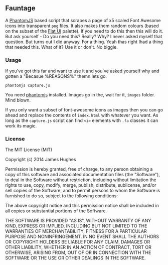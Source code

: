 ## Fauntage

A [PhantomJS](http://phantomjs.org/) based script that scrapes a page of x5 scaled Font Awesome icons into transparent `png` files.  It also makes them random colours (based on the subset of the [Flat UI](http://designmodo.github.io/Flat-UI/) palette).  If you need to do this then this will do it.  But ask yourself - Do you need this?  Really?  Why?  I never asked myself that question.  But turns out I did anyway.  For a thing.  Yeah thas right Ihad a thing that needed this.  What of it?  Use it or don't.  No biggie.

### Usage

If you've got this far and want to use it and you've asked yourself why and gotten a "Becasue %REASONS%" themn lets go.

    phantomjs capture.js
    
You need [phantomjs](http://phantomjs.org/) installed.  Images go in the, wait for it, `images` folder.  Mind blown.

If you only want a subset of font-awesome icons as images then you can go ahead and replace the contents of `index.html` with whatever you want.  As long as the `capture.js` script can find `<i>` elements with `.fa` classes it can work its magic.

### License

The MIT License (MIT)

Copyright (c) 2014 James Hughes

Permission is hereby granted, free of charge, to any person obtaining a copy
of this software and associated documentation files (the "Software"), to deal
in the Software without restriction, including without limitation the rights
to use, copy, modify, merge, publish, distribute, sublicense, and/or sell
copies of the Software, and to permit persons to whom the Software is
furnished to do so, subject to the following conditions:

The above copyright notice and this permission notice shall be included in
all copies or substantial portions of the Software.

THE SOFTWARE IS PROVIDED "AS IS", WITHOUT WARRANTY OF ANY KIND, EXPRESS OR
IMPLIED, INCLUDING BUT NOT LIMITED TO THE WARRANTIES OF MERCHANTABILITY,
FITNESS FOR A PARTICULAR PURPOSE AND NONINFRINGEMENT. IN NO EVENT SHALL THE
AUTHORS OR COPYRIGHT HOLDERS BE LIABLE FOR ANY CLAIM, DAMAGES OR OTHER
LIABILITY, WHETHER IN AN ACTION OF CONTRACT, TORT OR OTHERWISE, ARISING FROM,
OUT OF OR IN CONNECTION WITH THE SOFTWARE OR THE USE OR OTHER DEALINGS IN
THE SOFTWARE.
